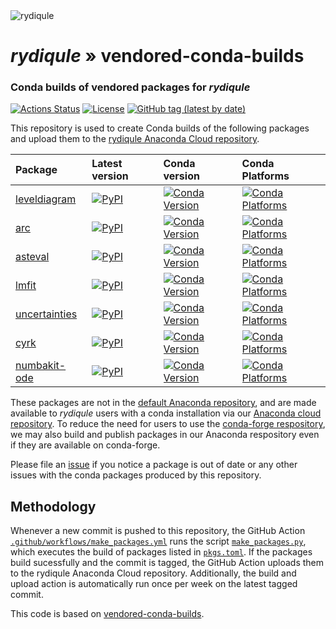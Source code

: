 <img src="https://raw.githubusercontent.com/QTC-UMD/rydiqule/main/docs/source/img/Rydiqule_Logo_Transparent_300.png" alt="rydiqule" style="max-width: 100%">

# _rydiqule_ » vendored-conda-builds

### Conda builds of vendored packages for _rydiqule_

[![Actions Status](https://github.com/QTC-UMD/rydiqule-vendored-conda-builds/workflows/Make%20and%20upload%20Conda%20packages/badge.svg)](https://github.com/QTC-UMD/rydiqule-vendored-conda-builds/actions)
[![License](https://img.shields.io/github/license/QTC-UMD/rydiqule-vendored-conda-builds)](https://github.com/QTC-UMD/rydiqule-vendored-conda-builds/raw/main/LICENSE.txt)
[![GitHub tag (latest by date)](https://img.shields.io/github/v/tag/QTC-UMD/rydiqule-vendored-conda-builds)](https://github.com/QTC-UMD/rydiqule-vendored-conda-builds/tags)


This repository is used to create Conda builds of the following packages and upload them to the
[rydiqule Anaconda Cloud repository](https://anaconda.org/rydiqule/repo).

| Package | Latest version | Conda version | Conda Platforms |
| :-- | :-- | :-- | :-- |
| [leveldiagram](https://github.com/dihm/leveldiagram) | [![PyPI](https://img.shields.io/pypi/v/leveldiagram.svg)](https://pypi.org/project/leveldiagram) | [![Conda Version](https://img.shields.io/conda/v/rydiqule/leveldiagram)](https://anaconda.org/rydiqule/leveldiagram) | [![Conda Platforms](https://img.shields.io/conda/pn/rydiqule/leveldiagram)](https://anaconda.org/rydiqule/leveldiagram) |
| [arc](https://github.com/nikolasibalic/ARC-Alkali-Rydberg-Calculator) | [![PyPI](https://img.shields.io/pypi/v/arc-alkali-rydberg-calculator.svg)](https://pypi.org/project/arc-alkali-rydberg-calculator) | [![Conda Version](https://img.shields.io/conda/v/rydiqule/ARC-Alkali-Rydberg-Calculator)](https://anaconda.org/rydiqule/ARC-Alkali-Rydberg-Calculator) | [![Conda Platforms](https://img.shields.io/conda/pn/rydiqule/ARC-Alkali-Rydberg-Calculator)](https://anaconda.org/rydiqule/ARC-Alkali-Rydberg-Calculator) |
| [asteval](https://github.com/lmfit/asteval) | [![PyPI](https://img.shields.io/pypi/v/asteval.svg)](https://pypi.org/project/asteval) | [![Conda Version](https://img.shields.io/conda/v/rydiqule/asteval)](https://anaconda.org/rydiqule/asteval) | [![Conda Platforms](https://img.shields.io/conda/pn/rydiqule/asteval)](https://anaconda.org/rydiqule/asteval) |
| [lmfit](https://github.com/lmfit/lmfit-py) | [![PyPI](https://img.shields.io/pypi/v/lmfit.svg)](https://pypi.org/project/lmfit) | [![Conda Version](https://img.shields.io/conda/v/rydiqule/lmfit)](https://anaconda.org/rydiqule/lmfit) | [![Conda Platforms](https://img.shields.io/conda/pn/rydiqule/lmfit)](https://anaconda.org/rydiqule/lmfit) |
| [uncertainties](https://github.com/lebigot/uncertainties) | [![PyPI](https://img.shields.io/pypi/v/uncertainties.svg)](https://pypi.org/project/uncertainties) | [![Conda Version](https://img.shields.io/conda/v/rydiqule/uncertainties)](https://anaconda.org/rydiqule/uncertainties) | [![Conda Platforms](https://img.shields.io/conda/pn/rydiqule/uncertainties)](https://anaconda.org/rydiqule/uncertainties) |
| [cyrk](https://github.com/jrenaud90/CyRK) | [![PyPI](https://img.shields.io/pypi/v/cyrk.svg)](https://pypi.org/project/cyrk) | [![Conda Version](https://img.shields.io/conda/v/rydiqule/cyrk)](https://anaconda.org/rydiqule/cyrk) | [![Conda Platforms](https://img.shields.io/conda/pn/rydiqule/cyrk)](https://anaconda.org/rydiqule/cyrk) |
| [numbakit-ode](https://github.com/hgrecco/numbakit-ode) | [![PyPI](https://img.shields.io/pypi/v/numbakit-ode.svg)](https://pypi.org/project/numbakit-ode) | [![Conda Version](https://img.shields.io/conda/v/rydiqule/numbakit-ode)](https://anaconda.org/rydiqule/numbakit-ode) | [![Conda Platforms](https://img.shields.io/conda/pn/rydiqule/numbakit-ode)](https://anaconda.org/rydiqule/numbakit-ode) |


These packages are not in the [default Anaconda repository](https://docs.anaconda.com/anaconda/user-guide/tasks/using-repositories/), and are made available to _rydiqule_ users with a conda installation via our [Anaconda cloud repository](https://anaconda.org/rydiqule/repo). To reduce the need for users to use the [conda-forge respository](https://anaconda.org/conda-forge/repo), we may also build and publish packages in our Anaconda respository even if they are available on conda-forge.

Please file an [issue](https://github.com/rydiqule/rydiqule-vendored-conda-builds/issues) if you notice a package is out of date or any other issues with the conda packages produced by this repository.


## Methodology

Whenever a new commit is pushed to this repository, the GitHub Action [`.github/workflows/make_packages.yml`](.github/workflows/make_packages.yml) runs the script [`make_packages.py`](make_packages.py), which executes the build of packages listed in [`pkgs.toml`](pkgs.toml). If the packages build sucessfully and the commit is tagged, the GitHub Action uploads them to the rydiqule Anaconda Cloud repository. Additionally, the build and upload action is automatically run once per week on the latest tagged commit.

This code is based on [vendored-conda-builds](https://github.com/labscript-suite/vendored-conda-builds).
